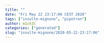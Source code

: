 ```yaml
---
title: ""
date: "Fri May 22 23:17:06 CEST 2020"
tags: ["insulte-mignone", "pipotron"]
author: m1ch3l
categories: ["generated"]
slug: "insulte-mignone/2020-05-22-23:17:06"
---
```



